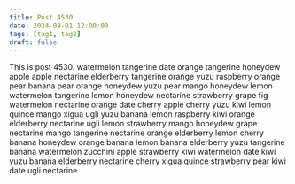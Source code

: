 ```yaml
---
title: Post 4530
date: 2024-09-01 12:00:00
tags: [tag1, tag2]
draft: false
---
```

This is post 4530.
watermelon
tangerine
date
orange
tangerine
honeydew
apple
apple
nectarine
elderberry
tangerine
orange
yuzu
raspberry
orange
pear
banana
pear
orange
honeydew
yuzu
pear
mango
honeydew
lemon
watermelon
tangerine
lemon
honeydew
nectarine
strawberry
grape
fig
watermelon
nectarine
orange
date
cherry
apple
cherry
yuzu
kiwi
lemon
quince
mango
xigua
ugli
yuzu
banana
lemon
raspberry
kiwi
orange
elderberry
nectarine
ugli
lemon
strawberry
mango
honeydew
grape
nectarine
mango
tangerine
nectarine
orange
elderberry
lemon
cherry
banana
honeydew
orange
banana
lemon
banana
elderberry
yuzu
tangerine
banana
watermelon
zucchini
apple
strawberry
kiwi
watermelon
date
kiwi
yuzu
banana
elderberry
nectarine
cherry
xigua
quince
strawberry
pear
kiwi
date
ugli
nectarine
